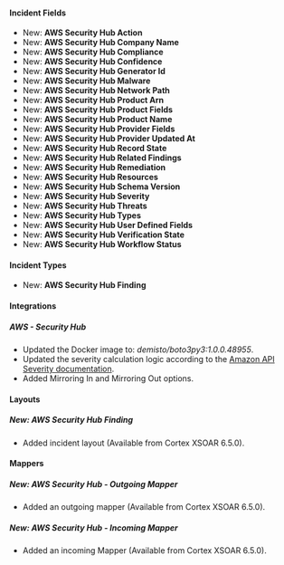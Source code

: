 
#### Incident Fields
- New: **AWS Security Hub Action**
- New: **AWS Security Hub Company Name**
- New: **AWS Security Hub Compliance**
- New: **AWS Security Hub Confidence**
- New: **AWS Security Hub Generator Id**
- New: **AWS Security Hub Malware**
- New: **AWS Security Hub Network Path**
- New: **AWS Security Hub Product Arn**
- New: **AWS Security Hub Product Fields**
- New: **AWS Security Hub Product Name**
- New: **AWS Security Hub Provider Fields**
- New: **AWS Security Hub Provider Updated At**
- New: **AWS Security Hub Record State**
- New: **AWS Security Hub Related Findings**
- New: **AWS Security Hub Remediation**
- New: **AWS Security Hub Resources**
- New: **AWS Security Hub Schema Version**
- New: **AWS Security Hub Severity**
- New: **AWS Security Hub Threats**
- New: **AWS Security Hub Types**
- New: **AWS Security Hub User Defined Fields**
- New: **AWS Security Hub Verification State**
- New: **AWS Security Hub Workflow Status**

#### Incident Types
- New: **AWS Security Hub Finding**

#### Integrations
##### AWS - Security Hub
- Updated the Docker image to: *demisto/boto3py3:1.0.0.48955*.
- Updated the severity calculation logic according to the [Amazon API Severity documentation](https://docs.aws.amazon.com/securityhub/1.0/APIReference/API_Severity.html).
- Added Mirroring In and Mirroring Out options.

#### Layouts
##### New: AWS Security Hub Finding
- Added incident layout (Available from Cortex XSOAR 6.5.0).

#### Mappers
##### New: AWS Security Hub - Outgoing Mapper
- Added an outgoing mapper (Available from Cortex XSOAR 6.5.0).
##### New: AWS Security Hub - Incoming Mapper
- Added an incoming Mapper (Available from Cortex XSOAR 6.5.0).
